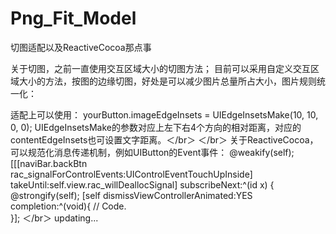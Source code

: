 # Png_Fit_Model
切图适配以及ReactiveCocoa那点事

关于切图，之前一直使用交互区域大小的切图方法；
目前可以采用自定义交互区域大小的方法，按图的边缘切图，好处是可以减少图片总量所占大小，图片规则统一化：

适配上可以使用：
yourButton.imageEdgeInsets = UIEdgeInsetsMake(10, 10, 0, 0);
UIEdgeInsetsMake的参数对应上左下右4个方向的相对距离，对应的contentEdgeInsets也可设置文字距离。＜/br＞
＜/br＞
关于ReactiveCocoa，可以规范化消息传递机制，例如UIButton的Event事件：
    @weakify(self);
    [[[naviBar.backBtn rac_signalForControlEvents:UIControlEventTouchUpInside] takeUntil:self.view.rac_willDeallocSignal] subscribeNext:^(id x) {
        @strongify(self);
        [self dismissViewControllerAnimated:YES completion:^(void){
            // Code.            
        }];
＜/br＞
updating...
